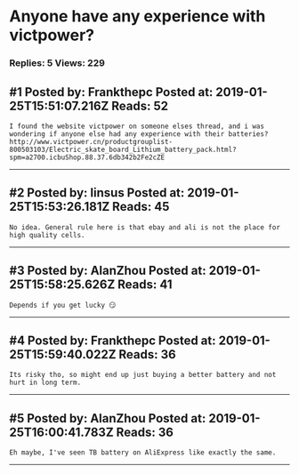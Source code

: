 # Anyone have any experience with victpower?

### Replies: 5 Views: 229

## \#1 Posted by: Frankthepc Posted at: 2019-01-25T15:51:07.216Z Reads: 52

```
I found the website victpower on someone elses thread, and i was wondering if anyone else had any experience with their batteries?
http://www.victpower.cn/productgrouplist-800503103/Electric_skate_board_Lithium_battery_pack.html?spm=a2700.icbuShop.88.37.6db342b2Fe2cZE
```

---
## \#2 Posted by: linsus Posted at: 2019-01-25T15:53:26.181Z Reads: 45

```
No idea. General rule here is that ebay and ali is not the place for high quality cells.
```

---
## \#3 Posted by: AlanZhou Posted at: 2019-01-25T15:58:25.626Z Reads: 41

```
Depends if you get lucky 😏
```

---
## \#4 Posted by: Frankthepc Posted at: 2019-01-25T15:59:40.022Z Reads: 36

```
Its risky tho, so might end up just buying a better battery and not hurt in long term.
```

---
## \#5 Posted by: AlanZhou Posted at: 2019-01-25T16:00:41.783Z Reads: 36

```
Eh maybe, I've seen TB battery on AliExpress like exactly the same.
```

---
